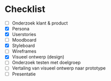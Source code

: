 # Checklist

-   [ ] Onderzoek klant & product
-   [x] Persona
-   [x] Userstories
-   [ ] Moodboard
-   [x] Styleboard
-   [ ] Wireframes
-   [x] Visueel ontwerp (design)
-   [ ] Onderzoek testen met doelgroep
-   [ ] Vertaling van visueel ontwerp naar prototype
-   [ ] Presentatie
